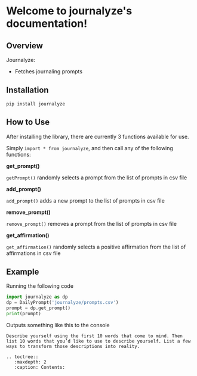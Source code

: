 # Welcome to journalyze's documentation!

## Overview
Journalyze:
* Fetches journaling prompts 

## Installation
```
pip install journalyze
```

## How to Use
After installing the library, there are currently 3 functions available for use.

Simply `import * from journalyze`, and then call any of the following functions:

**get_prompt()**

`getPrompt()` randomly selects a prompt from the list of prompts in csv file

**add_prompt()**

`add_prompt()` adds a new prompt to the list of prompts in csv file

**remove_prompt()**

`remove_prompt()` removes a prompt from the list of prompts in csv file

**get_affirmation()**

`get_affirmation()` randomly selects a positive affirmation from the list of affirmations in csv file
## Example
Running the following code
```python
import journalyze as dp
dp = DailyPrompt('journalyze/prompts.csv')
prompt = dp.get_prompt()
print(prompt)
```
Outputs something like this to the console
```
Describe yourself using the first 10 words that come to mind. Then list 10 words that you’d like to use to describe yourself. List a few ways to transform those descriptions into reality.
```

```eval_rst
.. toctree::
   :maxdepth: 2
   :caption: Contents:
```